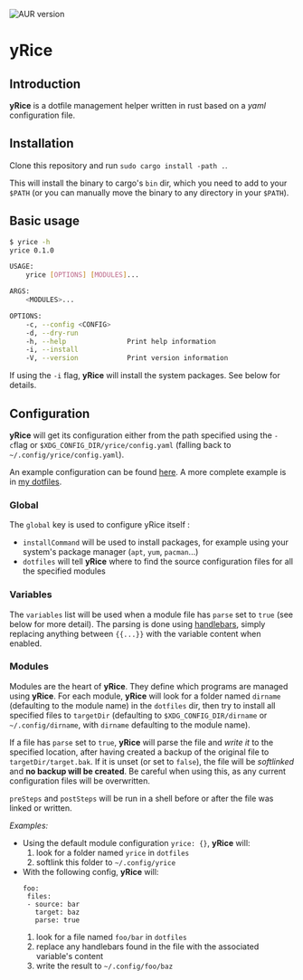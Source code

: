 ![AUR version](https://img.shields.io/aur/version/yrice)
# yRice
## Introduction
**yRice** is a dotfile management helper written in rust based on a _yaml_ configuration file.

## Installation
Clone this repository and run `sudo cargo install -path .`. 

This will install the binary to cargo's `bin` dir, which you need to add to your `$PATH` 
(or you can manually move the binary to any directory in your `$PATH`).

## Basic usage
```bash
$ yrice -h
yrice 0.1.0

USAGE:
    yrice [OPTIONS] [MODULES]...

ARGS:
    <MODULES>...    

OPTIONS:
    -c, --config <CONFIG>    
    -d, --dry-run            
    -h, --help               Print help information
    -i, --install            
    -V, --version            Print version information
```
If using the `-i` flag, **yRice** will install the system packages. See below for details.

## Configuration
**yRice** will get its configuration either from the path specified using the `-c`flag or `$XDG_CONFIG_DIR/yrice/config.yaml` 
(falling back to `~/.config/yrice/config.yaml`).

An example configuration can be found [here](./config.example.yaml). A more complete example is in [my dotfiles](https://github.com/LoricAndre/dotfiles/blob/main/yrice/config.yaml).

### Global
The `global` key is used to configure yRice itself :
- `installCommand` will be used to install packages, for example using your system's package manager (`apt`, `yum`, `pacman`...)
- `dotfiles` will tell **yRice** where to find the source configuration files for all the specified modules
### Variables
The `variables` list will be used when a module file has `parse` set to `true` (see below for more detail). 
The parsing is done using [handlebars](https://handlebarsjs.com/guide/), simply replacing anything between `{{...}}` with the variable content when enabled.
### Modules
Modules are the heart of **yRice**. They define which programs are managed using **yRice**.
For each module, **yRice** will look for a folder named `dirname` (defaulting to the module name) in the `dotfiles` dir, 
then try to install all specified files to `targetDir` (defaulting to `$XDG_CONFIG_DIR/dirname` or `~/.config/dirname`, 
with `dirname` defaulting to the module name).

If a file has `parse` set to `true`, **yRice** will parse the file and _write it_ to the specified location, after having created a backup of the original file to `targetDir/target.bak`.
If it is unset (or set to `false`), the file will be _softlinked_ and **no backup will be created**. Be careful when using this, as any current configuration files will be overwritten.

`preSteps` and `postSteps` will be run in a shell before or after the file was linked or written.

*Examples:* 
- Using the default module configuration `yrice: {}`, **yRice** will:
  1. look for a folder named `yrice` in `dotfiles`
  2. softlink this folder to `~/.config/yrice`
- With the following config, **yRice** will:
  ```
  foo:
   files:
   - source: bar
     target: baz
     parse: true
  ```
  1. look for a file named `foo/bar` in `dotfiles`
  2. replace any handlebars found in the file with the associated variable's content
  3. write the result to `~/.config/foo/baz`
